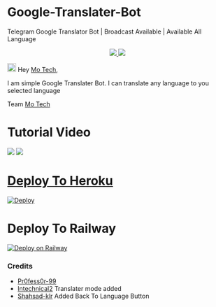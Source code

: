 # Google-Translater-Bot

Telegram Google Translator Bot | Broadcast Available | Available All Language 

  </a>
</p>
<p align="center">
  <a href="https://github.com/PR0FESS0R-99/Google-Translator-Bot/stargazers">
    <img src="https://img.shields.io/github/stars/PR0FESS0R-99/Google-Translator-Bot?style=social">

  </a>
  
  <a href="https://github.com/PR0FESS0R-99/Google-Translator-Bot/fork">
    <img src="https://img.shields.io/github/forks/PR0FESS0R-99/Google-Translator-Bot?label=Fork&style=social">

  </a>  
</p>

<img src="https://github.com/Mo-Tech-MRK-YT/Mo-Tech-MRK-YT/blob/main/gifs/Hi.gif" width="20px"> Hey [Mo Tech](https://Telegram.dog/Mo_Tech_Group),

I am simple Google Translater Bot.
I can translate any language to you selected language
 
  Team [Mo Tech](https://Telegram.dog/Mo_Tech_YT)

# Tutorial Video 

<a href="https://youtu.be/YwMrKN0voHM"><img src="https://img.shields.io/badge/How%20To%20Deploy-blue.svg?logo=Youtube"></a>
<a href="https://youtu.be/YwMrKN0voHM"><img src="https://img.shields.io/youtube/views/YwMrKN0voHM?style=social">

# Deploy To Heroku

[![Deploy](https://www.herokucdn.com/deploy/button.svg)](https://heroku.com/deploy?template=https://github.com/nandhuachu/Google-Translator-Bot)

# Deploy To Railway

[![Deploy on Railway](https://railway.app/button.svg)](https://railway.app/new/template?template=https://github.com/nandhuachu/Google-Translator-Bot&envs=API_ID%2CAPI_HASH%2CBOT_TOKEN%2CDATABASE%2CDEV_ID&optionalEnvs=DEV_ID&API_IDDesc=Your+APP+ID+From+https%3A%2F%2Fyoutu.be%2F5eEsvLAKVc0+or+%40MT_MyTelegramOrg_Bot&API_HASHDesc=Your+API+Hash+From+https%3A%2F%2Fyoutu.be%2F5eEsvLAKVc0+or+%40MT_MyTelegramOrg_Bot&BOT_TOKENDesc=Your+Bot+Token+From+%40BotFather&DATABASEDesc=Video+Link+https%3A%2F%2Fyoutu.be%2FgBLTsH-IXr0&DEV_IDDesc=Telegram+Id+%40MT_ID_Bot&referralCode=PR0FESS0-99)

### Credits

* [Pr0fess0r-99](https://github.com/PR0FESS0R-99) 
* [lntechnical2](https://github.com/lntechnical2) Translater mode added
* [Shahsad-klr](https://github.com/shahsad-klr) Added Back To Language Button
